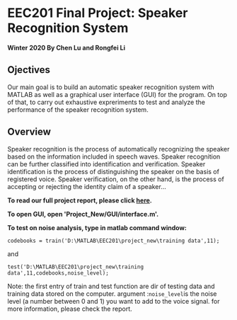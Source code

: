 # EEC201 Final Project: Speaker Recognition System
**Winter 2020 By Chen Lu and Rongfei Li**

## Ojectives ##
Our main goal is to build an automatic speaker recognition system with MATLAB as well as a graphical user interface (GUI) for the program. On top of that, to carry out exhaustive expreriments to test and analyze the performance of the speaker recognition system.
## Overview ##
Speaker recognition is the process of automatically recognizing the speaker based on the information included in speech waves. Speaker recognition can be further classified into identification and verification. Speaker identification is the process of distinguishing the speaker on the basis of registered voice. Speaker verification, on the other hand, is the process of accepting or rejecting the identity claim of a speaker...

**To read our full project report, please click [here](Project_Report.pdf).**

**To open GUI, open 'Project_New/GUI/interface.m'.**

**To test on noise analysis, type in matlab command window:** 
```
codebooks = train('D:\MATLAB\EEC201\project_new\training data',11); 
```
and 
```
test('D:\MATLAB\EEC201\project_new\training data',11,codebooks,noise_level);
```

Note: the first entry of train and test function are dir of testing data and training data stored on the computer. argument :`noise_level`is the noise level (a number between 0 and 1) you want to add to the voice signal. for more information, please check the report.
